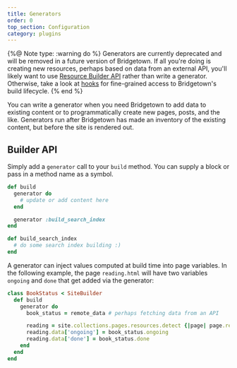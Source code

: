 ```yaml
---
title: Generators
order: 0
top_section: Configuration
category: plugins
---
```


{%@ Note type: :warning do %}
Generators are currently deprecated and will be removed in a future version of Bridgetown. If all you're doing is creating new resources, perhaps based on data from an external API, you'll likely want to use [Resource Builder API](/docs/plugins/external-apis) rather than write a generator. Otherwise, take a look at [hooks](/docs/plugins/hooks) for fine-grained access to Bridgetown's build lifecycle.
{% end %}

You can write a generator when you need Bridgetown to add data to existing content or to programmatically create new pages, posts, and the like. Generators run after Bridgetown has made an inventory of the existing content, but before the site is rendered out.

## Builder API

Simply add a `generator` call to your `build` method. You can supply a block or pass in a method name as a symbol.

```ruby
def build
  generator do
    # update or add content here
  end

  generator :build_search_index
end

def build_search_index
  # do some search index building :)
end
```

A generator can inject values computed at build time into page variables. In the
following example, the page `reading.html` will have two variables `ongoing` and `done`
that get added via the generator:

```ruby
class BookStatus < SiteBuilder
  def build
    generator do
      book_status = remote_data # perhaps fetching data from an API

      reading = site.collections.pages.resources.detect {|page| page.relative_path.basename.to_s == 'reading.html'}
      reading.data['ongoing'] = book_status.ongoing
      reading.data['done'] = book_status.done
    end
  end
end
```
